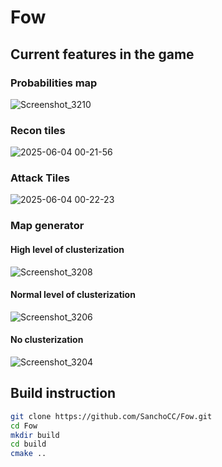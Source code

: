 # Fow
## Current features in the game
### Probabilities map
![Screenshot_3210](https://github.com/user-attachments/assets/2f229319-2e58-4234-ad96-16856b627524)
### Recon tiles
![2025-06-04 00-21-56](https://github.com/user-attachments/assets/99f82cae-01cc-4ff2-bb15-cc67fdc1a559)
### Attack Tiles
![2025-06-04 00-22-23](https://github.com/user-attachments/assets/fbcef7ca-c029-4951-99c4-6553922fafaa)
### Map generator
#### High level of clusterization
![Screenshot_3208](https://github.com/user-attachments/assets/e5a15fdc-701b-4e91-87a5-1888bd5e4687)
#### Normal level of clusterization
![Screenshot_3206](https://github.com/user-attachments/assets/1a5ee37f-44d9-4fd1-b157-2f9022eb5dac)
#### No clusterization
![Screenshot_3204](https://github.com/user-attachments/assets/557e201b-0f41-437a-8320-75b5571c4d30)

## Build instruction 

```sh
git clone https://github.com/SanchoCC/Fow.git
cd Fow
mkdir build 
cd build
cmake ..
```
